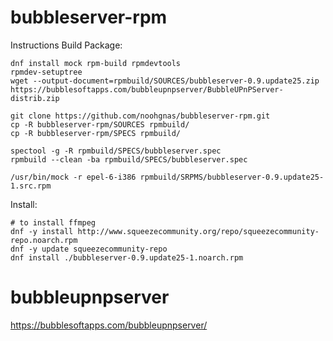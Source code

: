 bubbleserver-rpm
===

Instructions Build Package:
```
dnf install mock rpm-build rpmdevtools
rpmdev-setuptree
wget --output-document=rpmbuild/SOURCES/bubbleserver-0.9.update25.zip https://bubblesoftapps.com/bubbleupnpserver/BubbleUPnPServer-distrib.zip

git clone https://github.com/noohgnas/bubbleserver-rpm.git
cp -R bubbleserver-rpm/SOURCES rpmbuild/
cp -R bubbleserver-rpm/SPECS rpmbuild/

spectool -g -R rpmbuild/SPECS/bubbleserver.spec
rpmbuild --clean -ba rpmbuild/SPECS/bubbleserver.spec

/usr/bin/mock -r epel-6-i386 rpmbuild/SRPMS/bubbleserver-0.9.update25-1.src.rpm
```

Install:
```
# to install ffmpeg
dnf -y install http://www.squeezecommunity.org/repo/squeezecommunity-repo.noarch.rpm
dnf -y update squeezecommunity-repo
dnf install ./bubbleserver-0.9.update25-1.noarch.rpm
```

bubbleupnpserver
===
https://bubblesoftapps.com/bubbleupnpserver/
